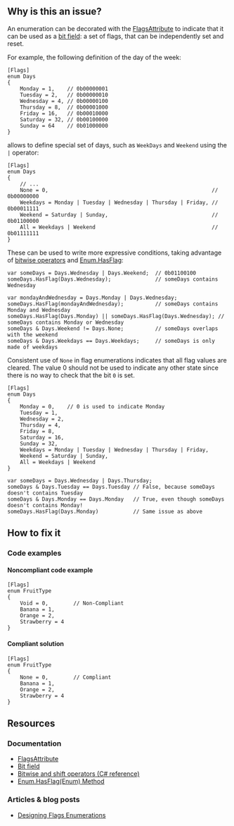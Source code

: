## Why is this an issue?

An enumeration can be decorated with the [FlagsAttribute](https://learn.microsoft.com/en-us/dotnet/api/system.flagsattribute) to
indicate that it can be used as a [bit field](https://en.wikipedia.org/wiki/Bit_field): a set of flags, that can be independently set and
reset.

For example, the following definition of the day of the week:

    [Flags]
    enum Days
    {
        Monday = 1,    // 0b00000001
        Tuesday = 2,   // 0b00000010
        Wednesday = 4, // 0b00000100
        Thursday = 8,  // 0b00001000
        Friday = 16,   // 0b00010000
        Saturday = 32, // 0b00100000
        Sunday = 64    // 0b01000000
    }

allows to define special set of days, such as `WeekDays` and `Weekend` using the `|` operator:

    [Flags]
    enum Days
    {
        // ...
        None = 0,                                                    // 0b00000000
        Weekdays = Monday | Tuesday | Wednesday | Thursday | Friday, // 0b00011111
        Weekend = Saturday | Sunday,                                 // 0b01100000
        All = Weekdays | Weekend                                     // 0b01111111
    }

These can be used to write more expressive conditions, taking advantage of [bitwise operators](https://learn.microsoft.com/en-us/dotnet/csharp/language-reference/operators/bitwise-and-shift-operators) and [Enum.HasFlag](https://learn.microsoft.com/en-us/dotnet/api/system.enum.hasflag):

    var someDays = Days.Wednesday | Days.Weekend;  // 0b01100100
    someDays.HasFlag(Days.Wednesday);              // someDays contains Wednesday
    
    var mondayAndWednesday = Days.Monday | Days.Wednesday;
    someDays.HasFlag(mondayAndWednesday);          // someDays contains Monday and Wednesday
    someDays.HasFlag(Days.Monday) || someDays.HasFlag(Days.Wednesday); // someDays contains Monday or Wednesday
    someDays & Days.Weekend != Days.None;          // someDays overlaps with the weekend
    someDays & Days.Weekdays == Days.Weekdays;     // someDays is only made of weekdays

Consistent use of `None` in flag enumerations indicates that all flag values are cleared. The value 0 should not be used to indicate any
other state since there is no way to check that the bit `0` is set.

    [Flags]
    enum Days
    {
        Monday = 0,    // 0 is used to indicate Monday
        Tuesday = 1,
        Wednesday = 2,
        Thursday = 4,
        Friday = 8,
        Saturday = 16,
        Sunday = 32,
        Weekdays = Monday | Tuesday | Wednesday | Thursday | Friday,
        Weekend = Saturday | Sunday,
        All = Weekdays | Weekend
    }
    
    var someDays = Days.Wednesday | Days.Thursday;
    someDays & Days.Tuesday == Days.Tuesday // False, because someDays doesn't contains Tuesday
    someDays & Days.Monday == Days.Monday   // True, even though someDays doesn't contains Monday!
    someDays.HasFlag(Days.Monday)           // Same issue as above

## How to fix it

### Code examples

#### Noncompliant code example

    [Flags]
    enum FruitType
    {
        Void = 0,        // Non-Compliant
        Banana = 1,
        Orange = 2,
        Strawberry = 4
    }

#### Compliant solution

    [Flags]
    enum FruitType
    {
        None = 0,        // Compliant
        Banana = 1,
        Orange = 2,
        Strawberry = 4
    }

## Resources

### Documentation

-   [FlagsAttribute](https://learn.microsoft.com/en-us/dotnet/api/system.flagsattribute)
-   [Bit field](https://en.wikipedia.org/wiki/Bit_field)
-   [Bitwise and shift operators
  (C# reference)](https://learn.microsoft.com/en-us/dotnet/csharp/language-reference/operators/bitwise-and-shift-operators)
-   [Enum.HasFlag(Enum) Method](https://learn.microsoft.com/en-us/dotnet/api/system.enum.hasflag)

### Articles & blog posts

-   [Designing Flags Enumerations](https://learn.microsoft.com/en-us/previous-versions/dotnet/netframework-4.0/ms229062%28v=vs.100%29)
